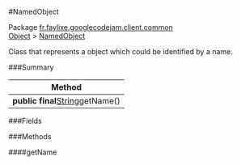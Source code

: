#NamedObject

Package [fr.faylixe.googlecodejam.client.common](nullfr/faylixe/googlecodejam/client/common)<br>
[Object]() > [NamedObject]()

<p>Class that represents a object which
 could be identified by a name.</p>

###Summary


| Method |
| --- |
| **public final**[String]()getName() |

###Fields


###Methods

####getName


